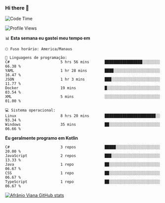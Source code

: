 ### Hi there 👋

<!--
**afranio-viana/afranio-viana** is a ✨ _special_ ✨ repository because its `README.md` (this file) appears on your GitHub profile.

Here are some ideas to get you started:

- 🔭 I’m currently working on ...
- 🌱 I’m currently learning ...
- 👯 I’m looking to collaborate on ...
- 🤔 I’m looking for help with ...
- 💬 Ask me about ...
- 📫 How to reach me: ...
- 😄 Pronouns: ...
- ⚡ Fun fact: ...
-->
<!--START_SECTION:waka-->
![Code Time](http://img.shields.io/badge/Code%20Time-200%20hrs%201%20min-blue)

![Profile Views](http://img.shields.io/badge/Visualizac%C3%B5es%20do%20perfil-6-blue)

📊 **Esta semana eu gastei meu tempo em** 

```text
🕑︎ Fuso horário: America/Manaus

💬 Linguagens de programação: 
C#                       5 hrs 56 mins       █████████████████░░░░░░░░   66.38 % 
YAML                     1 hr 28 mins        ████░░░░░░░░░░░░░░░░░░░░░   16.47 % 
JSON                     1 hr 3 mins         ███░░░░░░░░░░░░░░░░░░░░░░   11.77 % 
Docker                   19 mins             █░░░░░░░░░░░░░░░░░░░░░░░░   03.54 % 
XML                      5 mins              ░░░░░░░░░░░░░░░░░░░░░░░░░   01.00 % 

💻 Sistema operacional: 
Linux                    8 hrs 20 mins       ███████████████████████░░   93.34 % 
Windows                  35 mins             ██░░░░░░░░░░░░░░░░░░░░░░░   06.66 % 
```

**Eu geralmente programo em Kotlin** 

```text
C#                       3 repos             █████░░░░░░░░░░░░░░░░░░░░   20.00 % 
JavaScript               2 repos             ███░░░░░░░░░░░░░░░░░░░░░░   13.33 % 
Java                     1 repo              ██░░░░░░░░░░░░░░░░░░░░░░░   06.67 % 
CSS                      1 repo              ██░░░░░░░░░░░░░░░░░░░░░░░   06.67 % 
TypeScript               1 repo              ██░░░░░░░░░░░░░░░░░░░░░░░   06.67 % 
```




<!--END_SECTION:waka-->
[![Afrânio Viana GitHub stats](https://github-readme-stats.vercel.app/api?username=afranio-viana)](https://github.com/anuraghazra/github-readme-stats)
